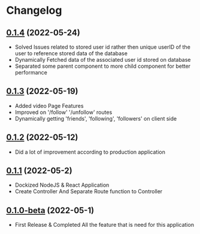 # Changelog

## [0.1.4](https://github.com/Roman-Ojha/Social/tree/v0.1.4) (2022-05-24)

* Solved Issues related to stored user id rather then unique userID of the user to reference stored data of the database
* Dynamically Fetched data of the associated user id stored on database
* Separated some parent component to more child component for better performance

## [0.1.3](https://github.com/Roman-Ojha/Social/tree/v0.1.3) (2022-05-19)

* Added video Page Features
* Improved on '/follow' '/unfollow' routes
* Dynamically getting 'friends', 'following', 'followers' on client side

## [0.1.2](https://github.com/Roman-Ojha/Social/tree/v0.1.2) (2022-05-12)

* Did a lot of improvement according to production application

## [0.1.1](https://github.com/Roman-Ojha/Social/tree/v0.1.1) (2022-05-2)

* Dockized NodeJS & React Application
* Create Controller And Separate Route function to Controller

## [0.1.0-beta](https://github.com/Roman-Ojha/Social/tree/v0.1.0-beta) (2022-05-1)

* First Release & Completed All the feature that is need for this application